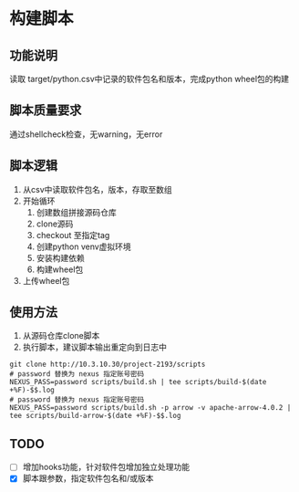 # 构建脚本
## 功能说明
读取 target/python.csv中记录的软件包名和版本，完成python wheel包的构建

## 脚本质量要求
通过shellcheck检查，无warning，无error

## 脚本逻辑
1. 从csv中读取软件包名，版本，存取至数组
2. 开始循环
   1. 创建数组拼接源码仓库
   2. clone源码
   3. checkout 至指定tag
   4. 创建python venv虚拟环境
   5. 安装构建依赖
   6. 构建wheel包
3. 上传wheel包

## 使用方法
1. 从源码仓库clone脚本
2. 执行脚本，建议脚本输出重定向到日志中
``` shell
git clone http://10.3.10.30/project-2193/scripts
# password 替换为 nexus 指定账号密码
NEXUS_PASS=password scripts/build.sh | tee scripts/build-$(date +%F)-$$.log
# password 替换为 nexus 指定账号密码
NEXUS_PASS=password scripts/build.sh -p arrow -v apache-arrow-4.0.2 | tee scripts/build-arrow-$(date +%F)-$$.log
```

## TODO
- [ ] 增加hooks功能，针对软件包增加独立处理功能
- [x] 脚本跟参数，指定软件包名和/或版本
